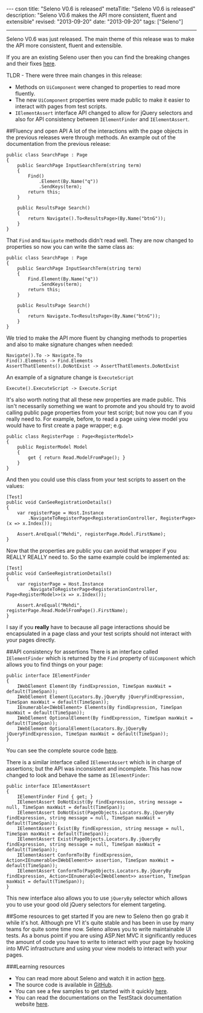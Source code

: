 --- cson
title: "Seleno V0.6 is released"
metaTitle: "Seleno V0.6 is released"
description: "Seleno V0.6 makes the API more consistent, fluent and extensible"
revised: "2013-09-20"
date: "2013-09-20"
tags: ["Seleno"]

---
Seleno V0.6 was just released. The main theme of this release was to make the API more consistent, fluent and extensible. 

If you are an existing Seleno user then you can find the breaking changes and their fixes [here](https://github.com/TestStack/TestStack.Seleno/blob/master/BREAKING_CHANGES.md).

TLDR - There were three main changes in this release:

 - Methods on `UiComponent` were changed to properties to read more fluently.
 - The new `UiComponent` properties were made public to make it easier to interact with pages from test scripts.
 - `IElementAssert` interface API changed to allow for jQuery selectors and also for API consistency between `IElementFinder` and `IElementAssert`.

##Fluency and open API
A lot of the interactions with the page objects in the previous releases were through methods. An example out of the documentation from the previous release:

	public class SearchPage : Page
	{
	    public SearchPage InputSearchTerm(string term)
	    {
	        Find()
	            .Element(By.Name("q"))
	            .SendKeys(term);
	        return this;
	    }
	
	    public ResultsPage Search()
	    {
	        return Navigate().To<ResultsPage>(By.Name("btnG"));
	    }
	}

That `Find` and `Navigate` methods didn't read well. They are now changed to properties so now you can write the same class as:

	public class SearchPage : Page
	{
	    public SearchPage InputSearchTerm(string term)
	    {
	        Find.Element(By.Name("q"))
	            .SendKeys(term);
	        return this;
	    }
	
	    public ResultsPage Search()
	    {
	        return Navigate.To<ResultsPage>(By.Name("btnG"));
	    }
	}

We tried to make the API more fluent by changing methods to properties and also to make signature changes when needed:

    Navigate().To -> Navigate.To
    Find().Elements -> Find.Elements
    AssertThatElements().DoNotExist -> AssertThatElements.DoNotExist
    
An example of a signature change is `ExecuteScript` 

    Execute().ExecuteScript -> Execute.Script

It's also worth noting that all these new properties are made public. This isn't necessarily something we want to promote and you should try to avoid calling public page properties from your test script; but now you can if you really need to. For example, before, to read a page using view model you would have to first create a page wrapper; e.g.

    public class RegisterPage : Page<RegisterModel>
    {
        public RegisterModel Model
        {
            get { return Read.ModelFromPage(); }
        }
    }

And then you could use this class from your test scripts to assert on the values:

    [Test]
    public void CanSeeRegistrationDetails()
    {
	    var registerPage = Host.Instance
		    .NavigateToRegisterPage<RegisterationController, RegisterPage>(x => x.Index());
		    
		Assert.AreEqual("Mehdi", registerPage.Model.FirstName);   
    }
    
Now that the properties are public you can avoid that wrapper if you REALLY REALLY need to. So the same example could be implemented as:

    [Test]
    public void CanSeeRegistrationDetails()
    {
	    var registerPage = Host.Instance
		    .NavigateToRegisterPage<RegisterationController, Page<RegisterModel>>(x => x.Index());
		    
		Assert.AreEqual("Mehdi", registerPage.Read.ModelFromPage().FirstName);   
    }
    
I say if you **really** have to because all page interactions should be encapsulated in a page class and your test scripts should not interact with your pages directly. 

##API consistency for assertions
There is an interface called `IElementFinder` which is returned by the `Find` property of `UiComponent` which allows you to find things on your page:

    public interface IElementFinder
    {
        IWebElement Element(By findExpression, TimeSpan maxWait = default(TimeSpan));
        IWebElement Element(Locators.By.jQueryBy jQueryFindExpression, TimeSpan maxWait = default(TimeSpan));
        IEnumerable<IWebElement> Elements(By findExpression, TimeSpan maxWait = default(TimeSpan));
        IWebElement OptionalElement(By findExpression, TimeSpan maxWait = default(TimeSpan));
        IWebElement OptionalElement(Locators.By.jQueryBy jQueryFindExpression, TimeSpan maxWait = default(TimeSpan));
    }

You can see the complete source code [here](https://github.com/TestStack/TestStack.Seleno/blob/master/src/TestStack.Seleno/PageObjects/Actions/IElementFinder.cs). 

There is a similar interface called `IElementAssert` which is in charge of assertions; but the API was inconsistent and incomplete. This has now changed to look and behave the same as `IElementFinder`:

    public interface IElementAssert
    {
        IElementFinder Find { get; }
        IElementAssert DoNotExist(By findExpression, string message = null, TimeSpan maxWait = default(TimeSpan));
        IElementAssert DoNotExist(PageObjects.Locators.By.jQueryBy findExpression, string message = null, TimeSpan maxWait = default(TimeSpan));
        IElementAssert Exist(By findExpression, string message = null, TimeSpan maxWait = default(TimeSpan));
        IElementAssert Exist(PageObjects.Locators.By.jQueryBy findExpression, string message = null, TimeSpan maxWait = default(TimeSpan));
        IElementAssert ConformTo(By findExpression, Action<IEnumerable<IWebElement>> assertion, TimeSpan maxWait = default(TimeSpan));
        IElementAssert ConformTo(PageObjects.Locators.By.jQueryBy findExpression, Action<IEnumerable<IWebElement>> assertion, TimeSpan maxWait = default(TimeSpan));
	}
	
This new interface also allows you to use `jQueryBy` selector which allows you to use your good old jQuery selectors for element targeting. 

##Some resources to get started
If you are new to Seleno then go grab it while it's hot. Although pre V1 it's quite stable and has been in use by many teams for quite some time now. Seleno allows you to write maintainable UI tests. As a bonus point if you are using ASP.Net MVC it significantly reduces the amount of code you have to write to interact with your page by hooking into MVC infrastructure and using your view models to interact with your pages.

###Learning resources
 - You can read more about Seleno and watch it in action [here](/presentations/automated-ui-testing-done-right-at-dddsydney). 
 - The source code is available in [GitHub](https://github.com/TestStack/TestStack.Seleno). 
 - You can see a few samples to get started with it quickly [here](https://github.com/TestStack/TestStack.Seleno/tree/master/src/Samples). 
 - You can read the documentations on the TestStack documentation website [here](http://docs.teststack.net/seleno/index.html).

